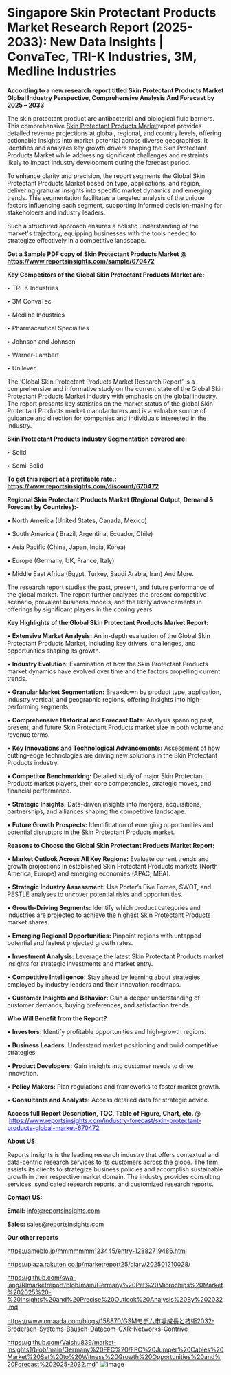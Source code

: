 # Singapore Skin Protectant Products Market Research Report (2025-2033): New Data Insights | ConvaTec, TRI-K Industries, 3M, Medline Industries

<strong>According to a new research report titled Skin Protectant Products Market Global Industry Perspective, Comprehensive Analysis And Forecast by 2025 – 2033</strong>

The skin protectant product are antibacterial and biological fluid barriers. This comprehensive <a href=https://www.reportsinsights.com/sample/670472>Skin Protectant Products Market</a>report provides detailed revenue projections at global, regional, and country levels, offering actionable insights into market potential across diverse geographies. It identifies and analyzes key growth drivers shaping the Skin Protectant Products Market while addressing significant challenges and restraints likely to impact industry development during the forecast period.

To enhance clarity and precision, the report segments the Global Skin Protectant Products Market based on type, applications, and region, delivering granular insights into specific market dynamics and emerging trends. This segmentation facilitates a targeted analysis of the unique factors influencing each segment, supporting informed decision-making for stakeholders and industry leaders.

Such a structured approach ensures a holistic understanding of the market's trajectory, equipping businesses with the tools needed to strategize effectively in a competitive landscape.

<strong>Get a Sample PDF copy of Skin Protectant Products Market </strong><strong>@<a href=https://www.reportsinsights.com/sample/670472 style=color:#0000ff;> https://www.reportsinsights.com/sample/670472</a></strong></font>

<strong>Key Competitors of the Global Skin Protectant Products Market are:</strong>

‣ TRI-K Industries

‣ 3M ConvaTec

‣ Medline Industries

‣ Pharmaceutical Specialties

‣ Johnson and Johnson

‣ Warner-Lambert

‣ Unilever

The ‘Global Skin Protectant Products Market Research Report’ is a comprehensive and informative study on the current state of the Global Skin Protectant Products Market industry with emphasis on the global industry. The report presents key statistics on the market status of the global Skin Protectant Products market manufacturers and is a valuable source of guidance and direction for companies and individuals interested in the industry.

<strong>Skin Protectant Products Industry Segmentation covered are:</strong>

‣ Solid

‣ Semi-Solid

<strong>To get this report at a profitable rate.: <a href=https://www.reportsinsights.com/discount/670472 style=color:#0000ff;>https://www.reportsinsights.com/discount/670472</a></strong></font>

<strong>Regional Skin Protectant Products Market (Regional Output, Demand &amp; Forecast by Countries):-</strong>

• North America (United States, Canada, Mexico)

• South America ( Brazil, Argentina, Ecuador, Chile)

• Asia Pacific (China, Japan, India, Korea)

• Europe (Germany, UK, France, Italy)

• Middle East Africa (Egypt, Turkey, Saudi Arabia, Iran) And More.

The research report studies the past, present, and future performance of the global market. The report further analyzes the present competitive scenario, prevalent business models, and the likely advancements in offerings by significant players in the coming years.

<strong>Key Highlights of the Global Skin Protectant Products Market Report:</strong>

• <strong>Extensive Market Analysis:</strong> An in-depth evaluation of the Global Skin Protectant Products Market, including key drivers, challenges, and opportunities shaping its growth.

• <strong>Industry Evolution:</strong> Examination of how the Skin Protectant Products market dynamics have evolved over time and the factors propelling current trends.

• <strong>Granular Market Segmentation:</strong> Breakdown by product type, application, industry vertical, and geographic regions, offering insights into high-performing segments.

• <strong>Comprehensive Historical and Forecast Data:</strong> Analysis spanning past, present, and future Skin Protectant Products market size in both volume and revenue terms.

• <strong>Key Innovations and Technological Advancements:</strong> Assessment of how cutting-edge technologies are driving new solutions in the Skin Protectant Products industry.

• <strong>Competitor Benchmarking:</strong> Detailed study of major Skin Protectant Products market players, their core competencies, strategic moves, and financial performance.

• <strong>Strategic Insights:</strong> Data-driven insights into mergers, acquisitions, partnerships, and alliances shaping the competitive landscape.

• <strong>Future Growth Prospects:</strong> Identification of emerging opportunities and potential disruptors in the Skin Protectant Products market.

<strong>Reasons to Choose the Global Skin Protectant Products Market Report:</strong>

• <strong>Market Outlook Across All Key Regions:</strong> Evaluate current trends and growth projections in established Skin Protectant Products markets (North America, Europe) and emerging economies (APAC, MEA).

• <strong>Strategic Industry Assessment:</strong> Use Porter’s Five Forces, SWOT, and PESTLE analyses to uncover potential risks and opportunities.

• <strong>Growth-Driving Segments:</strong> Identify which product categories and industries are projected to achieve the highest Skin Protectant Products market shares.

• <strong>Emerging Regional Opportunities:</strong> Pinpoint regions with untapped potential and fastest projected growth rates.

• <strong>Investment Analysis:</strong> Leverage the latest Skin Protectant Products market insights for strategic investments and market entry.

• <strong>Competitive Intelligence:</strong> Stay ahead by learning about strategies employed by industry leaders and their innovation roadmaps.

• <strong>Customer Insights and Behavior:</strong> Gain a deeper understanding of customer demands, buying preferences, and satisfaction trends.

<strong>Who Will Benefit from the Report?</strong>

• <strong>Investors:</strong> Identify profitable opportunities and high-growth regions.

• <strong>Business Leaders:</strong> Understand market positioning and build competitive strategies.

• <strong>Product Developers:</strong> Gain insights into customer needs to drive innovation.

• <strong>Policy Makers:</strong> Plan regulations and frameworks to foster market growth.

• <strong>Consultants and Analysts:</strong> Access detailed data for strategic advice.
</ul>
<strong>Access full Report Description, TOC, Table of Figure, Chart, etc. </strong>@  <a href=https://www.reportsinsights.com/industry-forecast/skin-protectant-products-global-market-670472 style=color:#0000ff;>https://www.reportsinsights.com/industry-forecast/skin-protectant-products-global-market-670472</a></font>

<strong><strong>About US</strong>:</strong>

Reports Insights is the leading research industry that offers contextual and data-centric research services to its customers across the globe. The firm assists its clients to strategize business policies and accomplish sustainable growth in their respective market domain. The industry provides consulting services, syndicated research reports, and customized research reports.

<strong>Contact US:</strong>

<p class=""""><b>Email:</b> <a href=mailto:info@reportsinsights.com>info@reportsinsights.com</a></p>
<p class=""""><b>Sales:</b> <a href=mailto:sales@reportsinsights.com>sales@reportsinsights.com</a></p>

<strong>Our other reports</strong>

<a href=https://ameblo.jp/mmmmmmm123445/entry-12882719486.html>https://ameblo.jp/mmmmmmm123445/entry-12882719486.html</a>

<a href=https://plaza.rakuten.co.jp/marketreport25/diary/202501210028/>https://plaza.rakuten.co.jp/marketreport25/diary/202501210028/</a>

<a href=https://github.com/swa-lang/RImarketreport/blob/main/Germany%20Pet%20Microchips%20Market%202025%20-%20Insights%20and%20Precise%20Outlook%20Analysis%20By%202032.md>https://github.com/swa-lang/RImarketreport/blob/main/Germany%20Pet%20Microchips%20Market%202025%20-%20Insights%20and%20Precise%20Outlook%20Analysis%20By%202032.md</a>

<a href=https://www.omaada.com/blogs/158870/GSMモデム市場成長と技術2032-Brodersen-Systems-Bausch-Datacom-CXR-Networks-Contrive>https://www.omaada.com/blogs/158870/GSMモデム市場成長と技術2032-Brodersen-Systems-Bausch-Datacom-CXR-Networks-Contrive</a>

<a href=https://github.com/Vaishu839/market-insights1/blob/main/Germany%20FFC%20/FPC%20Jumper%20Cables%20Market%20Set%20to%20Witness%20Growth%20Opportunities%20and%20Forecast%202025-2032.md>https://github.com/Vaishu839/market-insights1/blob/main/Germany%20FFC%20/FPC%20Jumper%20Cables%20Market%20Set%20to%20Witness%20Growth%20Opportunities%20and%20Forecast%202025-2032.md</a>"
![image](https://github.com/user-attachments/assets/67060dce-7d15-4bef-a0c8-ba64ca59cb12)
